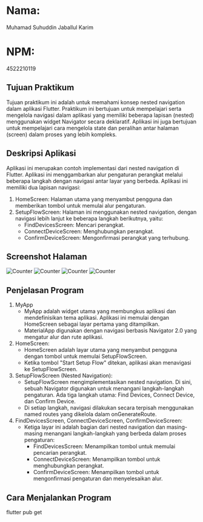 # Nama:
Muhamad Suhuddin Jaballul Karim
# NPM:
4522210119

## Tujuan Praktikum
Tujuan praktikum ini adalah untuk memahami konsep nested navigation dalam aplikasi Flutter. Praktikum ini bertujuan untuk mempelajari serta mengelola navigasi dalam aplikasi yang memiliki beberapa lapisan (nested) menggunakan widget Navigator secara deklaratif. Aplikasi ini juga bertujuan untuk mempelajari cara mengelola state dan peralihan antar halaman (screen) dalam proses yang lebih kompleks.

## Deskripsi Aplikasi
Aplikasi ini merupakan contoh implementasi dari nested navigation di Flutter. Aplikasi ini menggambarkan alur pengaturan perangkat melalui beberapa langkah dengan navigasi antar layar yang berbeda.
Aplikasi ini memiliki dua lapisan navigasi:
1. HomeScreen: Halaman utama yang menyambut pengguna dan memberikan tombol untuk memulai alur pengaturan.
2. SetupFlowScreen: Halaman ini menggunakan nested navigation, dengan navigasi lebih lanjut ke beberapa langkah berikutnya, yaitu:
    - FindDevicesScreen: Mencari perangkat.
    - ConnectDeviceScreen: Menghubungkan perangkat.
    - ConfirmDeviceScreen: Mengonfirmasi perangkat yang terhubung.

## Screenshot Halaman
![Counter](images/Confirming_device.png)
![Counter](images/connecting_to_Device.png)
![Counter](images/finding_device.png)
![Counter](images/home.png)


## Penjelasan Program
1. MyApp
    - MyApp adalah widget utama yang membungkus aplikasi dan mendefinisikan tema aplikasi. Aplikasi ini memulai dengan HomeScreen sebagai layar pertama yang ditampilkan.
    - MaterialApp digunakan dengan navigasi berbasis Navigator 2.0 yang mengatur alur dan rute aplikasi.
2. HomeScreen:
    - HomeScreen adalah layar utama yang menyambut pengguna dengan tombol untuk memulai SetupFlowScreen.
    - Ketika tombol "Start Setup Flow" ditekan, aplikasi akan menavigasi ke SetupFlowScreen.
3. SetupFlowScreen (Nested Navigation):
    - SetupFlowScreen mengimplementasikan nested navigation. Di sini, sebuah Navigator digunakan untuk menangani langkah-langkah pengaturan. Ada tiga langkah utama: Find Devices, Connect Device, dan Confirm Device.
    - Di setiap langkah, navigasi dilakukan secara terpisah menggunakan named routes yang dikelola dalam onGenerateRoute.
4. FindDevicesScreen, ConnectDeviceScreen, ConfirmDeviceScreen:
    - Ketiga layar ini adalah bagian dari nested navigation dan masing-masing menangani langkah-langkah yang berbeda dalam proses pengaturan:
        - FindDevicesScreen: Menampilkan tombol untuk memulai pencarian perangkat.
        - ConnectDeviceScreen: Menampilkan tombol untuk menghubungkan perangkat.
        - ConfirmDeviceScreen: Menampilkan tombol untuk mengonfirmasi pengaturan dan menyelesaikan alur.

## Cara Menjalankan Program
flutter pub get